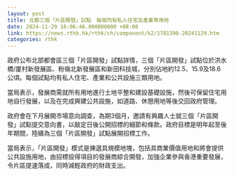```yaml
---
layout: post
title: 北都三個「片區開發」試點　每個均有私人住宅及產業等用地
date: 2024-11-29 16:06:46.000000000 +08:00
link: https://news.rthk.hk/rthk/ch/component/k2/1781398-20241129.htm
categories: rthk
---
```


政府公布北部都會區三個「片區開發」試點詳情，三個「片區開發」試點位於洪水橋/厦村新發展區、粉嶺北新發展區和新田科技城，分別佔地約12.5、15.9及18.6公頃。每個試點均有私人住宅、產業和公共設施三類用地。

當局表示，發展商需就所有用地進行土地平整和建設基礎設施，然後可保留住宅用地自行發展，以及在完成興建公共設施，如道路、休憩用地等後交回政府管理。

政府會在下月展開市場意向調查，為期3個月，邀請有興趣人士就三個「片區開發」試點提交意向書，以敲定日後公開招標的細節和條款。政府目標是明年起至後年期間，陸續為三個「片區開發」試點展開招標工作。

當局表示，「片區開發」模式是揀選具規模地塊，包括具商業價值用地和將會提供公共設施用地，由招標投得項目的發展商綜合開發，加強企業參與香港重要發展，令片區提速落成，同時減輕政府的財政支出。
